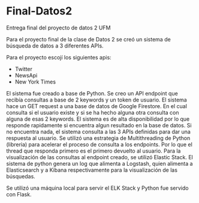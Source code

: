 # Final-Datos2
Entrega final del proyecto de datos 2 UFM

Para el proyecto final de la clase de Datos 2 se creó un sistema de búsqueda de datos a 3 diferentes APIs.

Para el proyecto escojí los siguientes apis:
  - Twitter
  - NewsApi
  - New York Times
  
El sistema fue creado a base de Python. Se creo un API endpoint que recibía consultas a base de 2 keywords y un token de usuario. El sistema hace un GET request a una base de datos de Google Firestore. En el cual consulta si el usuario existe y si se ha hecho alguna otra consulta con alguna de esas 2 keywords. El sistema es de alta disponibilidad por lo que responde rapidamente si encuentra algun resultado en la base de datos. Si no encuentra nada, el sistema consulta a las 3 APIs definidas para dar una respuesta al usuario. Se utilizó una estrategia de Multithreading de Python (libreria) para acelerar el proceso de consulta a los endpoints. Por lo que el thread que responda primero es el primero devuelto al usuario. 
Para la visualización de las consultas al endpoint creado, se utilizó Elastic Stack. El sistema de python genera un log que alimenta a Logstash, quien alimenta a Elasticsearch y a Kibana respectivamente para la visualización de las búsquedas. 

Se utilizó una máquina local para servir el ELK Stack y Python fue servido con Flask.
